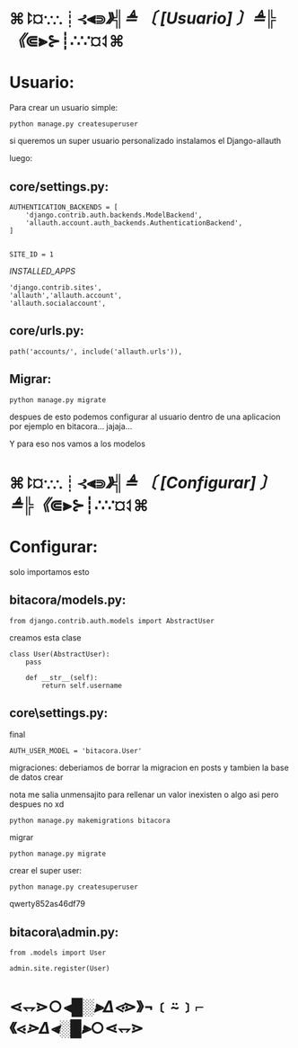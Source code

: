 # ⌘⥏¤∵∴┊⊰⫷⋑_》╣≜ 〔 [Usuario] 〕≜╠《_⋐⫸⊱┊∴∵¤⥑⌘

# Usuario:
Para crear un usuario simple:

    python manage.py createsuperuser

si queremos un super usuario personalizado
instalamos el Django-allauth

luego:

## core/settings.py:

    AUTHENTICATION_BACKENDS = [
        'django.contrib.auth.backends.ModelBackend',
        'allauth.account.auth_backends.AuthenticationBackend',
    ]


    SITE_ID = 1

*INSTALLED_APPS*

    'django.contrib.sites',
    'allauth','allauth.account',
    'allauth.socialaccount',

## core/urls.py:

    path('accounts/', include('allauth.urls')),

## Migrar:

    python manage.py migrate

despues de esto podemos configurar 
al usuario dentro de una aplicacion
por ejemplo en bitacora...
jajaja...

Y para eso nos vamos a los modelos


# ⌘⥏¤∵∴┊⊰⫷⋑_》╣≜ 〔 [Configurar] 〕≜╠《_⋐⫸⊱┊∴∵¤⥑⌘

# Configurar:
solo importamos esto

## bitacora/models.py:

    from django.contrib.auth.models import AbstractUser
creamos esta clase

    class User(AbstractUser):
        pass

        def __str__(self):
            return self.username


## core\settings.py:
final

    AUTH_USER_MODEL = 'bitacora.User'

migraciones:
deberiamos de borrar la migracion en posts y tambien la base de datos crear

nota me salia unmensajito para rellenar un valor inexisten o algo asi pero despues no xd

    python manage.py makemigrations bitacora
migrar

    python manage.py migrate

crear el super user:

    python manage.py createsuperuser

qwerty852as46df79

## bitacora\admin.py:

    from .models import User

    admin.site.register(User)

# ⋖⥐⋗○_⫷█░⫸Δ⋖_⋗》¬﹝⍨﹞⌐《⋖_⋗Δ⫷░█⫸_○⋖⥐⋗ 